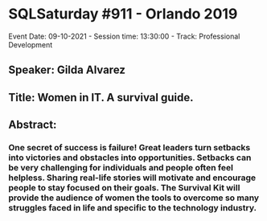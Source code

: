 # SQLSaturday #911 - Orlando 2019
Event Date: 09-10-2021 - Session time: 13:30:00 - Track: Professional Development
## Speaker: Gilda Alvarez
## Title: Women in IT. A survival guide.
## Abstract:
### One secret of success is failure! Great leaders turn setbacks into victories and obstacles into opportunities.  Setbacks can be very challenging for individuals and people often feel helpless. Sharing real-life stories will motivate and encourage people to stay focused on their goals. The Survival Kit will provide the audience of women the tools to overcome so many struggles faced in life and specific to the technology industry.
